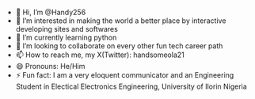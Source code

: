 - 👋 Hi, I’m @Handy256
- 👀 I’m interested in making the world a better place by interactive developing sites and softwares 
- 🌱 I’m currently learning python
- 💞️ I’m looking to collaborate on every other fun tech career path
- 📫 How to reach me, my X(Twitter): handsomeola21
- 😄 Pronouns: He/Him
- ⚡ Fun fact: I am a very eloquent communicator and an Engineering Student in Electical Electronics Engineering, University of Ilorin Nigeria 

<!---
Handy256/Handy256 is a ✨ special ✨ repository because its `README.md` (this file) appears on your GitHub profile.
You can click the Preview link to take a look at your changes.
--->
